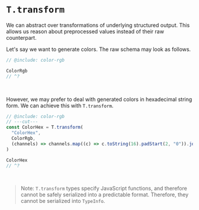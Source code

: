 # `T.transform`

We can abstract over transformations of underlying structured output. This allows us reason about
preprocessed values instead of their raw counterpart.

Let's say we want to generate colors. The raw schema may look as follows.

<div style="display: none">

```ts twoslash include color-rgb
import { T } from "structured-outputs"
// ---cut---
const ColorChannel = T.number`Ranging from 1 to 255.`
const ColorRgb = T.Tuple(
  ColorChannel,
  ColorChannel,
  ColorChannel,
)
// - 1
```

</div>

```ts twoslash
// @include: color-rgb

ColorRgb
// ^?
```

<br />

However, we may prefer to deal with generated colors in hexadecimal string form. We can achieve this
with `T.transform`.

```ts twoslash
// @include: color-rgb
// ---cut---
const ColorHex = T.transform(
  "ColorHex",
  ColorRgb,
  (channels) => channels.map((c) => c.toString(16).padStart(2, "0")).join(""),
)

ColorHex
// ^?
```

<br />

> Note: `T.transform` types specify JavaScript functions, and therefore cannot be safely serialized
> into a predictable format. Therefore, they cannot be serialized into `TypeInfo`.
